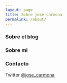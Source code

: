 ```yaml
---
layout: page
title: Sobre jose-carmona
permalink: /about/
---
```


### Sobre el blog

### Sobre mi

### Contacto

Twitter [@jose_carmona](https://twitter.com/jose_carmona)
